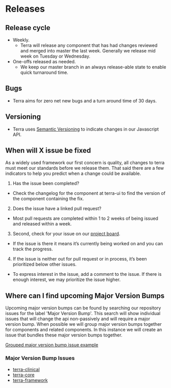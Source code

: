 # Releases

## Release cycle

* Weekly.
  * Terra will release any component that has had changes reviewed and merged into master the last week. Generally we release mid week on Tuesday or Wednesday.
* One-offs released as needed.
  * We keep our master branch in an always release-able state to enable quick turnaround time.

## Bugs

* Terra aims for zero net new bugs and a turn around time of 30 days.

## Versioning

* Terra uses [Semantic Versioning](https://semver.org/) to indicate changes in our Javascript API.

## When will X issue be fixed

As a widely used framework our first concern is quality, all changes to terra must meet our standards before we release them. That said there are a few indicators to help you predict when a change could be available.

1. Has the issue been completed?
  * Check the changelog for the component at terra-ui to find the version of the component containing the fix.
2. Does the issue have a linked pull request?
  * Most pull requests are completed within 1 to 2 weeks of being issued and released within a week.
3. Second, check for your issue on our [project board](https://github.com/orgs/cerner/projects/1).
  * If the issue is there it means it’s currently being worked on and you can track the progress.
4. If the issue is neither out for pull request or in process, it’s been prioritized below other issues.
  * To express interest in the issue, add a comment to the issue. If there is enough interest, we may prioritize the issue higher.

## Where can I find upcoming Major Version Bumps

Upcoming major version bumps can be found by searching our repository issues for the label 'Major Version Bump'. This search will show individual issues that will change the api non-passively and will require a major version bump. When possible we will group major version bumps together for components and related components. In this instance we will create an issue that bundles these major version bumps together.

[Grouped major version bump issue example](https://github.com/cerner/terra-framework/issues/643)

### Major Version Bump Issues

* [terra-clinical](https://github.com/cerner/terra-clinical/issues?q=is%3Aissue+is%3Aopen+label%3A%22Major+Version+Bump%22)
* [terra-core](https://github.com/cerner/terra-core/issues?q=is%3Aissue+is%3Aopen+label%3A%22Major+Version+Bump%22)
* [terra-framework](https://github.com/cerner/terra-framework/issues?q=is%3Aissue+is%3Aopen+label%3A%22Major+Version+Bump%22)
